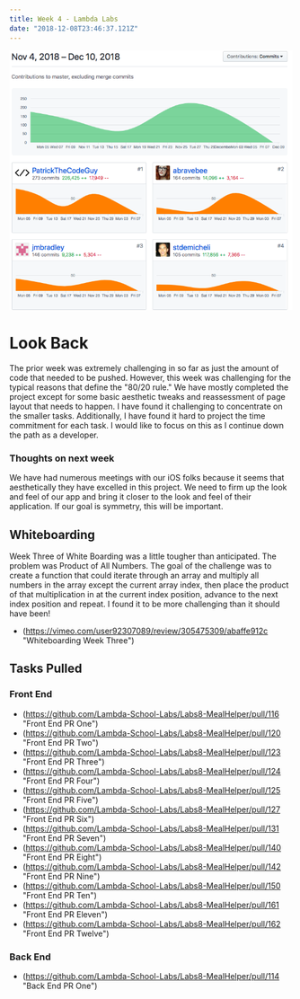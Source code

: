 ```yaml
---
title: Week 4 - Lambda Labs
date: "2018-12-08T23:46:37.121Z"
---
```

![Commits](../../assets/Projecttodate.png)

# Look Back

The prior week was extremely challenging in so far as just the amount of code that needed to be pushed. However, this week was challenging for the typical reasons that define the "80/20 rule." We have mostly completed the project except for some basic aesthetic tweaks and reassessment of page layout that needs to happen. I have found it challenging to concentrate on the smaller tasks. Additionally, I have found it hard to project the time commitment for each task. I would like to focus on this as I continue down the path as a developer. 

### Thoughts on next week

We have had numerous meetings with our iOS folks because it seems that aesthetically they have excelled in this project. We need to firm up the look and feel of our app and bring it closer to the look and feel of their application. If our goal is symmetry, this will be important.

## Whiteboarding
Week Three of White Boarding was a little tougher than anticipated. The problem was Product of All Numbers. The goal of the challenge was to create a function that could iterate through an array and multiply all numbers in the array except the current array index, then place the product of that multiplication in at the current index position, advance to the next index position and repeat. I found it to be more challenging than it should have been!
- (https://vimeo.com/user92307089/review/305475309/abaffe912c "Whiteboarding Week Three")

## Tasks Pulled
### Front End
 - (https://github.com/Lambda-School-Labs/Labs8-MealHelper/pull/116 "Front End PR One")
 - (https://github.com/Lambda-School-Labs/Labs8-MealHelper/pull/120 "Front End PR Two")
 - (https://github.com/Lambda-School-Labs/Labs8-MealHelper/pull/123 "Front End PR Three")
 - (https://github.com/Lambda-School-Labs/Labs8-MealHelper/pull/124 "Front End PR Four")
 - (https://github.com/Lambda-School-Labs/Labs8-MealHelper/pull/125 "Front End PR Five")
 - (https://github.com/Lambda-School-Labs/Labs8-MealHelper/pull/127 "Front End PR Six")
 - (https://github.com/Lambda-School-Labs/Labs8-MealHelper/pull/131 "Front End PR Seven")
 - (https://github.com/Lambda-School-Labs/Labs8-MealHelper/pull/140 "Front End PR Eight")
 - (https://github.com/Lambda-School-Labs/Labs8-MealHelper/pull/142 "Front End PR Nine")
 - (https://github.com/Lambda-School-Labs/Labs8-MealHelper/pull/150 "Front End PR Ten")
 - (https://github.com/Lambda-School-Labs/Labs8-MealHelper/pull/161 "Front End PR Eleven")
 - (https://github.com/Lambda-School-Labs/Labs8-MealHelper/pull/162 "Front End PR Twelve")
 



### Back End

- (https://github.com/Lambda-School-Labs/Labs8-MealHelper/pull/114 "Back End PR One")

